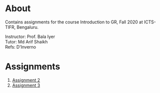 # About
Contains assignments for the course Introduction to GR, Fall 2020 at ICTS-TIFR, Bengaluru.<br>

Instructor: Prof. Bala Iyer<br>
Tutor: Md Arif Shaikh<br>
Refs: D'Inverno

# Assignments
1. [Assignment 2](./Assignment_2_icts_igr_2020_fall.pdf)
2. [Assignment 3](./Assignment_3_icts_igr_2020_fall.pdf)

